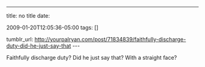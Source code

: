---
title: no title
date:

 2009-01-20T12:05:36-05:00 
tags:  []

tumblr_url:
http://yourpalryan.com/post/71834839/faithfully-discharge-duty-did-he-just-say-that
\-\--

Faithfully discharge duty? Did he just say that? With a straight face?
